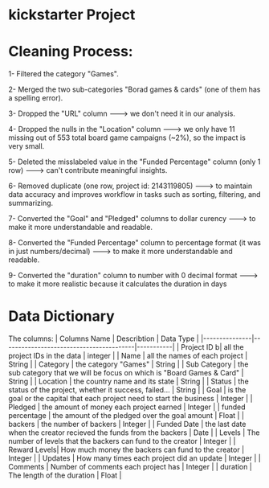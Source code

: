 # kickstarter Project

# Cleaning Process:
1- Filtered the category "Games".

2- Merged the two sub-categories "Borad games & cards" (one of them has a spelling error).

3- Dropped the "URL" column ---> we don't need it in our analysis.

4- Dropped the nulls in the "Location" column ---> we only have 11 missing out of 553 total board game campaigns (~2%), so the impact is very small.

5- Deleted the misslabeled value in the "Funded Percentage" column (only 1 row) ---> can't contribute meaningful insights.

6- Removed duplicate (one row, project id: 2143119805) ---> to maintain data accuracy and improves workflow in tasks such as sorting, filtering, and summarizing.

7- Converted the "Goal" and "Pledged" columns to dollar curency ---> to make it more understandable and readable. 

8- Converted the "Funded Percentage" column to percentage format (it was in just numbers/decimal) ---> to make it more understandable and readable.

9- Converted the "duration" column to number with 0 decimal format ---> to make it more realistic because it calculates the duration in days


# Data Dictionary
The columns:
   | Columns Name  |              Describtion                | Data Type |
   |---------------|-----------------------------------------|-----------|
   | Project ID   b|  all the project IDs in the data        | integer   |
   | Name          |  all the names of each project          | String    |
   | Category      |   the category "Games"                  | String    |
   | Sub Category  |  the sub category that we will be focus on which is "Board Games & Card"   | String    |
   | Location      |  the country name and its state         | String    |
   | Status        |  the status of the project, whether it success, failed...    | String    |
   | Goal          | is the goal or the capital that each project need to start the business       | Integer   |
   | Pledged       | the amount of money each project earned | Integer   |
   | funded percentage | the amount of the pledged over the goal amount                          | Float     |
   | backers      | the number of backers                   | Integer   |
   | Funded Date  | the last date when the creator recieved the funds from the backers               | Date      |
   | Levels       | The number of levels that the backers can fund to the creator                  | Integer   |
   | Reward Levels| How much money the backers can fund to the creator                              | Integer   |
   | Updates      | How many times each project did an update | Integer |
   | Comments     | Number of comments each project has     | Integer   |
   | duration     | The length of the duration              | Float     |
